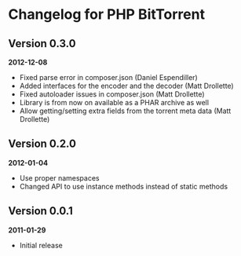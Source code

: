 Changelog for PHP BitTorrent
=====================

Version 0.3.0
-------------
__2012-12-08__

* Fixed parse error in composer.json (Daniel Espendiller)
* Added interfaces for the encoder and the decoder (Matt Drollette)
* Fixed autoloader issues in composer.json (Matt Drollette)
* Library is from now on available as a PHAR archive as well
* Allow getting/setting extra fields from the torrent meta data (Matt Drollette)

Version 0.2.0
-------------
__2012-01-04__

* Use proper namespaces
* Changed API to use instance methods instead of static methods

Version 0.0.1
-------------
__2011-01-29__

* Initial release


